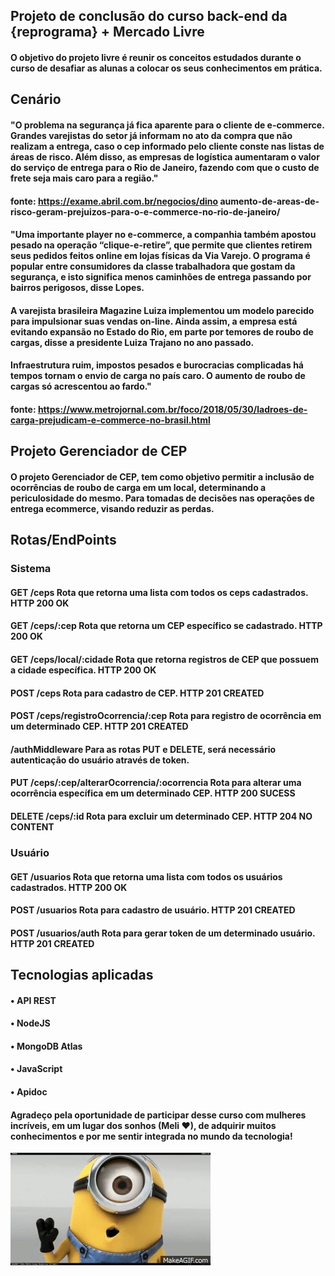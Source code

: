## Projeto de conclusão do curso back-end da {reprograma} + Mercado Livre

#### O objetivo do projeto livre é reunir os conceitos estudados durante o curso de desafiar as alunas a colocar os seus conhecimentos em prática.

## Cenário

#### "O problema na segurança já fica aparente para o cliente de e-commerce. Grandes varejistas do setor já informam no ato da compra que não realizam a entrega, caso o cep informado pelo cliente conste nas listas de áreas de risco. Além disso, as empresas de logística aumentaram o valor do serviço de entrega para o Rio de Janeiro, fazendo com que o custo de frete seja mais caro para a região."

#### fonte: https://exame.abril.com.br/negocios/dino aumento-de-areas-de-risco-geram-prejuizos-para-o-e-commerce-no-rio-de-janeiro/

#### "Uma importante player no e-commerce, a companhia também apostou pesado na operação “clique-e-retire”, que permite que clientes retirem seus pedidos feitos online em lojas físicas da Via Varejo. O programa é popular entre consumidores da classe trabalhadora que gostam da segurança, e isto significa menos caminhões de entrega passando por bairros perigosos, disse Lopes.

#### A varejista brasileira Magazine Luiza implementou um modelo parecido para impulsionar suas vendas on-line. Ainda assim, a empresa está evitando expansão no Estado do Rio, em parte por temores de roubo de cargas, disse a presidente Luiza Trajano no ano passado.

#### Infraestrutura ruim, impostos pesados e burocracias complicadas há tempos tornam o envio de carga no país caro. O aumento de roubo de cargas só acrescentou ao fardo."

#### fonte: https://www.metrojornal.com.br/foco/2018/05/30/ladroes-de-carga-prejudicam-e-commerce-no-brasil.html

## Projeto Gerenciador de CEP

#### O projeto Gerenciador de CEP, tem como objetivo permitir a inclusão de ocorrências de roubo de carga em um local, determinando a periculosidade do mesmo. Para tomadas de decisões nas operações de entrega ecommerce, visando reduzir as perdas.

## Rotas/EndPoints

### Sistema

#### GET /ceps Rota que retorna uma lista com todos os ceps cadastrados. HTTP 200 OK

#### GET /ceps/:cep Rota que retorna um CEP específico se cadastrado. HTTP 200 OK

#### GET /ceps/local/:cidade Rota que retorna registros de CEP que possuem a cidade específica. HTTP 200 OK

#### POST /ceps Rota para cadastro de CEP. HTTP 201 CREATED

#### POST /ceps/registroOcorrencia/:cep Rota para registro de ocorrência em um determinado CEP. HTTP 201 CREATED

#### /authMiddleware Para as rotas PUT e DELETE, será necessário autenticação do usuário através de token.

#### PUT /ceps/:cep/alterarOcorrencia/:ocorrencia Rota para alterar uma ocorrência específica em um determinado CEP. HTTP 200 SUCESS 

#### DELETE /ceps/:id Rota para excluir um determinado CEP. HTTP 204 NO CONTENT

### Usuário

#### GET /usuarios Rota que retorna uma lista com todos os usuários cadastrados. HTTP 200 OK

#### POST /usuarios Rota para cadastro de usuário. HTTP 201 CREATED

#### POST /usuarios/auth Rota para gerar token de um determinado usuário. HTTP 201 CREATED

## Tecnologias aplicadas

#### • API REST
#### • NodeJS
#### • MongoDB Atlas
#### • JavaScript
#### • Apidoc


#### Agradeço pela oportunidade de participar desse curso com mulheres incríveis, em um lugar dos sonhos (Meli ♥), de adquirir muitos conhecimentos e por me sentir integrada no mundo da tecnologia!


![minions agradecimento](https://github.com/nataliajsilva/API--Gerenciador-CEP/blob/master/gif%20minions.gif)



